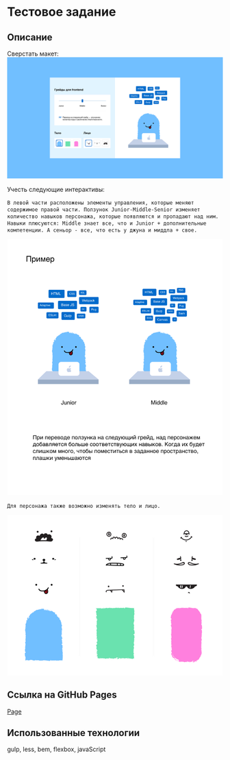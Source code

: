 # Тестовое задание

## Описание

Сверстать макет:
![template](template.png?raw=true "Макет")

Учесть следующие интерактивы:
```
В левой части расположены элементы управления, которые меняют содержимое правой части. Ползунок Junior-Middle-Senior изменяет количество навыков персонажа, которые появляются и пропадают над ним. Навыки плюсуются: Middle знает все, что и Junior + дополнительные компетенции. А сеньор - все, что есть у джуна и миддла + свое.
```
![template](template2.png?raw=true "Макет")

```
Для персонажа также возможно изменять тело и лицо.
```
![template](template3.png?raw=true "Макет")


## Ссылка на GitHub Pages

[Page](https://gretskovart.github.io/test-task-2/)

## Использованные технологии

gulp, less, bem, flexbox, javaScript